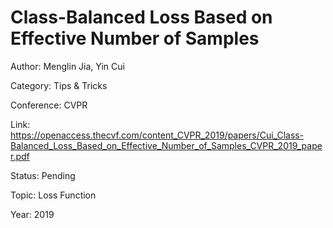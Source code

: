 # Class-Balanced Loss Based on Effective Number of Samples
Author: Menglin Jia, Yin Cui

Category: Tips & Tricks

Conference: CVPR

Link: https://openaccess.thecvf.com/content_CVPR_2019/papers/Cui_Class-Balanced_Loss_Based_on_Effective_Number_of_Samples_CVPR_2019_paper.pdf

Status: Pending

Topic: Loss Function

Year: 2019

